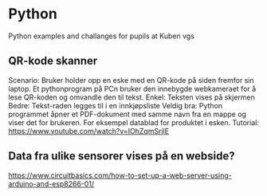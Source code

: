# Python
Python examples and challanges for pupils at Kuben vgs

## QR-kode skanner

Scenario: 
Bruker holder opp en eske med en QR-kode på siden fremfor sin laptop.
Et pythonprogram på PCn bruker den innebygde webkameraet for å lese QR-koden og omvandle den til tekst. 
Enkel: Teksten vises på skjermen
Bedre: Tekst-raden legges til i en innkjøpsliste
Veldig bra: Python programmet åpner et PDF-dokument med samme navn fra en mappe og viser det for brukeren.  For eksempel datablad for produktet i esken.
Tutorial: 
https://www.youtube.com/watch?v=IOhZqmSrjlE



## Data fra ulike sensorer vises på en webside?

https://www.circuitbasics.com/how-to-set-up-a-web-server-using-arduino-and-esp8266-01/

